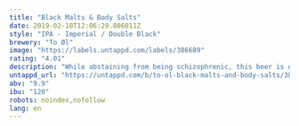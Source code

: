 ```yaml
---
title: "Black Malts & Body Salts"
date: 2019-02-10T12:06:29.806011Z
style: "IPA - Imperial / Double Black"
brewery: "To Øl"
image: "https://labels.untappd.com/labels/386689"
rating: "4.01"
description: "While abstaining from being schizophrenic, this beer is everything. IIPA, Coffee Beer, Stout. Expect the best put together in the toughest balance between hops, coffee, light malts and dark malts.  A Black Imperial IPA brewed with black malts, body salts and french press coffee."
untappd_url: "https://untappd.com/b/to-ol-black-malts-and-body-salts/386689"
abv: "9.9"
ibu: "120"
robots: noindex,nofollow
lang: en
---
```

